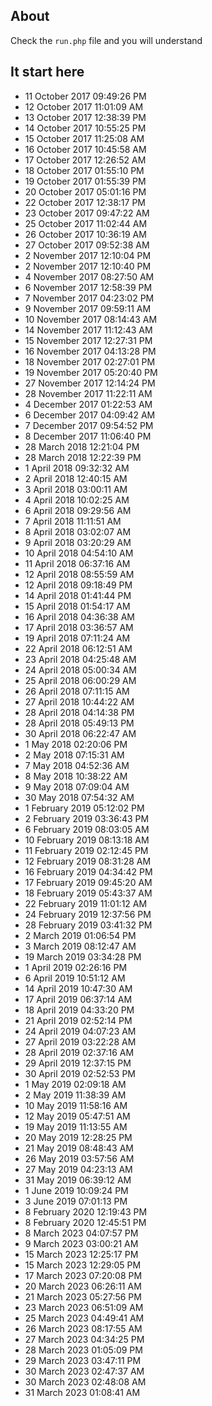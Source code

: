 ## About
Check the `run.php` file and you will understand

## It start here
- 11 October 2017 09:49:26 PM
- 12 October 2017 11:01:09 AM
- 13 October 2017 12:38:39 PM
- 14 October 2017 10:55:25 PM
- 15 October 2017 11:25:08 AM
- 16 October 2017 10:45:58 AM
- 17 October 2017 12:26:52 AM
- 18 October 2017 01:55:10 PM
- 19 October 2017 01:55:39 PM
- 20 October 2017 05:01:16 PM
- 22 October 2017 12:38:17 PM
- 23 October 2017 09:47:22 AM
- 25 October 2017 11:02:44 AM
- 26 October 2017 10:36:19 AM
- 27 October 2017 09:52:38 AM
- 2 November 2017 12:10:04 PM
- 2 November 2017 12:10:40 PM
- 4 November 2017 08:27:50 AM
- 6 November 2017 12:58:39 PM
- 7 November 2017 04:23:02 PM
- 9 November 2017 09:59:11 AM
- 10 November 2017 08:14:43 AM
- 14 November 2017 11:12:43 AM
- 15 November 2017 12:27:31 PM
- 16 November 2017 04:13:28 PM
- 18 November 2017 02:27:01 PM
- 19 November 2017 05:20:40 PM
- 27 November 2017 12:14:24 PM
- 28 November 2017 11:22:11 AM
- 4 December 2017 01:22:53 AM
- 6 December 2017 04:09:42 AM
- 7 December 2017 09:54:52 PM
- 8 December 2017 11:06:40 PM
- 28 March 2018 12:21:04 PM
- 28 March 2018 12:22:39 PM
- 1 April 2018 09:32:32 AM
- 2 April 2018 12:40:15 AM
- 3 April 2018 03:00:11 AM
- 4 April 2018 10:02:25 AM
- 6 April 2018 09:29:56 AM
- 7 April 2018 11:11:51 AM
- 8 April 2018 03:02:07 AM
- 9 April 2018 03:20:29 AM
- 10 April 2018 04:54:10 AM
- 11 April 2018 06:37:16 AM
- 12 April 2018 08:55:59 AM
- 12 April 2018 09:18:49 PM
- 14 April 2018 01:41:44 PM
- 15 April 2018 01:54:17 AM
- 16 April 2018 04:36:38 AM
- 17 April 2018 03:36:57 AM
- 19 April 2018 07:11:24 AM
- 22 April 2018 06:12:51 AM
- 23 April 2018 04:25:48 AM
- 24 April 2018 05:00:34 AM
- 25 April 2018 06:00:29 AM
- 26 April 2018 07:11:15 AM
- 27 April 2018 10:44:22 AM
- 28 April 2018 04:14:38 PM
- 28 April 2018 05:49:13 PM
- 30 April 2018 06:22:47 AM
- 1 May 2018 02:20:06 PM
- 2 May 2018 07:15:31 AM
- 7 May 2018 04:52:36 AM
- 8 May 2018 10:38:22 AM
- 9 May 2018 07:09:04 AM
- 30 May 2018 07:54:32 AM
- 1 February 2019 05:12:02 PM
- 2 February 2019 03:36:43 PM
- 6 February 2019 08:03:05 AM
- 10 February 2019 08:13:18 AM
- 11 February 2019 02:12:45 PM
- 12 February 2019 08:31:28 AM
- 16 February 2019 04:34:42 PM
- 17 February 2019 09:45:20 AM
- 18 February 2019 05:43:37 AM
- 22 February 2019 11:01:12 AM
- 24 February 2019 12:37:56 PM
- 28 February 2019 03:41:32 PM
- 2 March 2019 01:06:54 PM
- 3 March 2019 08:12:47 AM
- 19 March 2019 03:34:28 PM
- 1 April 2019 02:26:16 PM
- 6 April 2019 10:51:12 AM
- 14 April 2019 10:47:30 AM
- 17 April 2019 06:37:14 AM
- 18 April 2019 04:33:20 PM
- 21 April 2019 02:52:14 PM
- 24 April 2019 04:07:23 AM
- 27 April 2019 03:22:28 AM
- 28 April 2019 02:37:16 AM
- 29 April 2019 12:37:15 PM
- 30 April 2019 02:52:53 PM
- 1 May 2019 02:09:18 AM
- 2 May 2019 11:38:39 AM
- 10 May 2019 11:58:16 AM
- 12 May 2019 05:47:51 AM
- 19 May 2019 11:13:55 AM
- 20 May 2019 12:28:25 PM
- 21 May 2019 08:48:43 AM
- 26 May 2019 03:57:56 AM
- 27 May 2019 04:23:13 AM
- 31 May 2019 06:39:12 AM
- 1 June 2019 10:09:24 PM
- 3 June 2019 07:01:13 PM
- 8 February 2020 12:19:43 PM
- 8 February 2020 12:45:51 PM
- 8 March 2023 04:07:57 PM
- 9 March 2023 03:00:21 AM
- 15 March 2023 12:25:17 PM
- 15 March 2023 12:29:05 PM
- 17 March 2023 07:20:08 PM
- 20 March 2023 06:26:11 AM
- 21 March 2023 05:27:56 PM
- 23 March 2023 06:51:09 AM
- 25 March 2023 04:49:41 AM
- 26 March 2023 08:17:55 AM
- 27 March 2023 04:34:25 PM
- 28 March 2023 01:05:09 PM
- 29 March 2023 03:47:11 PM
- 30 March 2023 02:47:37 AM
- 30 March 2023 02:48:08 AM
- 31 March 2023 01:08:41 AM
